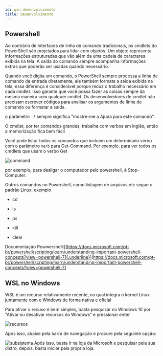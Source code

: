 ```yaml
---
id: win-desenvolvimento
title: Desenvolvimento
---
```


## Powershell

Ao contrário de interfaces de linha de comando tradicionais, os cmdlets
do PowerShell são projetados para lidar com objetos. Um objeto
representa informações estruturadas que vão além da uma cadeia de
caracteres exibida na tela. A saída do comando sempre acompanha
informações extras que poderão ser usadas quando necessário.

Quando você digita um comando, o PowerShell sempre processa a linha de
comando de entrada diretamente, ele também formata a saída exibida na
tela, essa diferença é considerável porque reduz o trabalho necessário
em cada cmdlet. Isso garante que você possa fazer as coisas sempre da
mesma maneira com qualquer cmdlet. Os desenvolvedores de cmdlet não
precisam escrever códigos para analisar os argumentos de linha de
comando ou formatar a saída.

o parâmetro `-?` sempre significa "mostre-me a Ajuda para este
comando\".

O cmdlet, por ter comandos grandes, trabalha com verbos em inglês, então
a memorização fica bem fácil

Você pode listar todos os comandos que incluem um determinado verbo com
o parâmetro `Verb` para Get-Command. Por exemplo, para ver todos os
cmdlets que usam o verbo Get

![command](assets/images/windows-para-iniciantes/command.png)

por exemplo, para desligar o computador pelo powershell, é
Stop-Computer.

Outros comandos no Powershell, como listagem de arquivos etc segue o
padrão Linux, exemplo

- cd

- ls

- ps

- kill

- clear

Documentação
Powwershell:[[https://docs.microsoft.com/pt-br/powershell/scripting/learn/understanding-important-powershell-concepts?view=powershell-7]{.underline}](https://docs.microsoft.com/pt-br/powershell/scripting/learn/understanding-important-powershell-concepts?view=powershell-7)

## WSL no Windows

WSL é um recurso relativamente recente, no qual integra o kernel Linux
juntamente com o Windows de forma nativa e oficial

Para ativar o recuso é bem simples, basta pesquisar no Windows 10 por
"Ativar ou desativar recursos do Windows" e pressionar enter

![recursos](assets/images/windows-para-iniciantes/recursosdowindows.png")

Após isso, abaixe pela barra de navegação
e procure pela seguinte opção:

![subsistema](assets/images/windows-para-iniciantes/subsistema.png")
Após isso, basta ir na loja da Microsoft e pesquisar pela sua distro, depois, basta iniciar pela própria loja.
